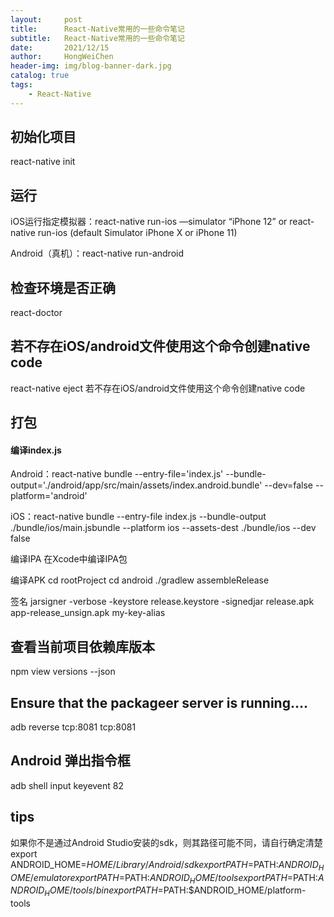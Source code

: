 ```yaml
---
layout:     post
title:      React-Native常用的一些命令笔记
subtitle:   React-Native常用的一些命令笔记
date:       2021/12/15
author:     HongWeiChen
header-img: img/blog-banner-dark.jpg
catalog: true
tags:
    - React-Native
---
```


## 初始化项目
react-native init

## 运行

iOS运行指定模拟器：react-native run-ios —simulator “iPhone 12”
  or react-native run-ios (default Simulator iPhone X or iPhone 11)

Android（真机）：react-native run-android

## 检查环境是否正确
react-doctor

## 若不存在iOS/android文件使用这个命令创建native code

react-native eject 若不存在iOS/android文件使用这个命令创建native code

## 打包

#### 编译index.js

Android：react-native bundle --entry-file='index.js' --bundle-output='./android/app/src/main/assets/index.android.bundle' --dev=false --platform='android'

iOS：react-native bundle --entry-file index.js --bundle-output ./bundle/ios/main.jsbundle --platform ios --assets-dest ./bundle/ios --dev false

编译IPA
在Xcode中编译IPA包

编译APK
cd rootProject
cd android
./gradlew assembleRelease

签名
jarsigner -verbose -keystore release.keystore -signedjar release.apk app-release_unsign.apk my-key-alias

## 查看当前项目依赖库版本

npm view <packagename> versions --json

## Ensure that the packageer server is running....

adb reverse tcp:8081 tcp:8081

## Android 弹出指令框

adb shell input keyevent 82

## tips

如果你不是通过Android Studio安装的sdk，则其路径可能不同，请自行确定清楚
export ANDROID_HOME=$HOME/Library/Android/sdk
export PATH=$PATH:$ANDROID_HOME/emulator
export PATH=$PATH:$ANDROID_HOME/tools
export PATH=$PATH:$ANDROID_HOME/tools/bin
export PATH=$PATH:$ANDROID_HOME/platform-tools
